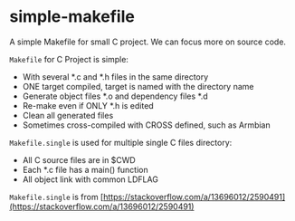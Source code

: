 # simple-makefile

A simple Makefile for small C project. We can focus more on source code.

`Makefile` for C Project is simple:

 - With several *.c and *.h files in the same directory
 - ONE target compiled, target is named with the directory name
 - Generate object files *.o and dependency files *.d
 - Re-make even if ONLY *.h is edited
 - Clean all generated files
 - Sometimes cross-compiled with CROSS defined, such as Armbian

`Makefile.single` is used for multiple single C files directory:

 - All C source files are in $CWD
 - Each *.c file has a main() function
 - All object link with common LDFLAG

`Makefile.single` is from [https://stackoverflow.com/a/13696012/2590491](https://stackoverflow.com/a/13696012/2590491)
